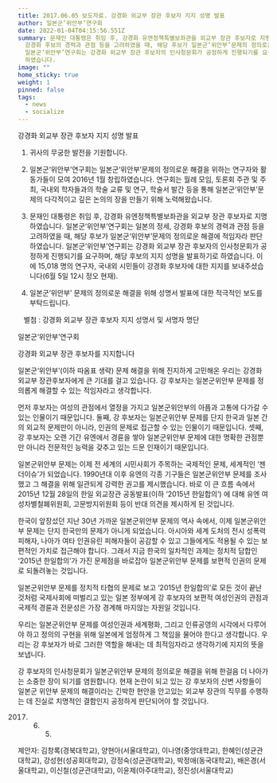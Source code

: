 ```yaml
---
title: 2017.06.05 보도자료. 강경화 외교부 장관 후보자 지지 성명 발표
author: 일본군‘위안부’연구회
date: 2022-01-04T04:15:56.551Z
summary: 문재인 대통령은 취임 후, 강경화 유엔정책특별보좌관을 외교부 장관 후보자로 지명하였습니다. 일본군‘위안부’연구회는 일본의 정세,
  강경화 후보의 경력과 관점 등을 고려하였을 때, 해당 후보가 일본군‘위안부’문제의 정의로운 해결에 적임자라 판단하였습니다.
  일본군‘위안부’연구회는 강경화 외교부 장관 후보자의 인사청문회가 공정하게 진행되기를 요구하며, 해당 후보의 지지 성명을 발표하기로
  하였습니다.
image: ""
home_sticky: true
weight: 1
pinned: false
tags:
  - news
  - socialize
---
```

강경화 외교부 장관 후보자 지지 성명 발표



1. 귀사의 무궁한 발전을 기원합니다.

2. 일본군‘위안부’연구회는 일본군‘위안부’문제의 정의로운 해결을 위하는 연구자와 활동가들이 모여 2016년 1월 창립하였습니다. 연구회는 월례 모임, 토론회 주관 및 주최, 국내외 학자들과의 학술 교류 및 연구, 학술서 발간 등을 통해 일본군‘위안부’문제의 다각적이고 깊은 논의의 장을 만들기 위해 노력해왔습니다.

3. 문재인 대통령은 취임 후, 강경화 유엔정책특별보좌관을 외교부 장관 후보자로 지명하였습니다. 일본군‘위안부’연구회는 일본의 정세, 강경화 후보의 경력과 관점 등을 고려하였을 때, 해당 후보가 일본군‘위안부’문제의 정의로운 해결에 적임자라 판단하였습니다. 일본군‘위안부’연구회는 강경화 외교부 장관 후보자의 인사청문회가 공정하게 진행되기를 요구하며, 해당 후보의 지지 성명을 발표하기로 하였습니다. 이에 15,018 명의 연구자, 국내외 시민들이 강경화 후보자에 대한 지지를 보내주셨습니다(6월 5일 12시 정오 현재).

4. 일본군‘위안부’ 문제의 정의로운 해결을 위해 성명서 발표에 대한 적극적인 보도를 부탁드립니다.



   별첨 : 강경화 외교부 장관 후보자 지지 성명서 및 서명자 명단



일본군‘위안부’연구회



강경화 외교부 장관 후보자를 지지합니다



일본군‘위안부’(이하 따옴표 생략) 문제 해결을 위해 진지하게 고민해온 우리는 강경화 외교부 장관후보자에게 큰 기대를 걸고 있습니다. 강 후보자는 일본군위안부 문제를 정의롭게 해결할 수 있는 적임자라고 생각합니다. 



먼저 후보자는 여성의 관점에서 열정을 가지고 일본군위안부의 아픔과 고통에 다가갈 수 있는 인물이기 때문입니다. 둘째, 강 후보자는 일본군위안부 문제를 단지 한국과 일본 간의 외교적 문제만이 아니라, 인권의 문제로 접근할 수 있는 인물이기 때문입니다. 셋째, 강 후보자는 오랜 기간 유엔에서 경륜을 쌓아 일본군위안부 문제에 대한 명확한 관점뿐만 아니라 전문적인 능력을 갖추고 있는 드문 인재이기 때문입니다. 



일본군위안부 문제는 이제 전 세계의 시민사회가 주목하는 국제적인 문제, 세계적인 ‘젠더이슈’가 되었습니다. 1990년대 이후 유엔의 각종 기구들은 일본군위안부 문제를 조사했고 그 해결을 위해 일관되게 강력한 권고를 제시했습니다. 바로 이 큰 흐름 속에서 2015년 12월 28일의 한일 외교장관 공동발표(이하 ‘2015년 한일합의’) 에 대해 유엔 여성차별철폐위원회, 고문방지위원회 등이 반대 의견을 제시하게 된 것입니다. 



한국이 앞장섰던 지난 30년 가까운 일본군위안부 문제의 역사 속에서, 이제 일본군위안부 문제는 단지 한국만의 문제가 아니게 되었습니다. 아시아와 세계 도처의 전시 성폭력 피해자, 나아가 여타 인권유린 피해자들이 공감할 수 있고 그들에게도 적용될 수 있는 보편적인 가치로 접근해야 합니다. 그래서 지금 한국의 일차적인 과제는 정치적 담합인 ‘2015년 한일합의’가 가진 문제점을 바로잡아 일본군위안부 문제를 보편적 인권의 문제로 되돌려놓는 것입니다. 



일본군위안부 문제를 정치적 타협의 문제로 보고 ‘2015년 한일합의’로 모든 것이 끝난 것처럼 국제사회에 떠벌리고 있는 일본 정부에게 강 후보자의 보편적 여성인권의 관점과 국제적 경륜과 전문성은 가장 경계해 마지않는 자원일 것입니다. 



우리는 일본군위안부 문제를 여성인권과 세계평화, 그리고 인류공영의 시각에서 다루어야 하고 정의의 구현을 위해 일본에게 엄정하게 그 책임을 물어야 한다고 생각합니다. 우리는 강 후보자가 바로 그러한 역할을 해내는 데 최적임자라고 생각하기에 지지의 뜻을 보냅니다. 



강 후보자의 인사청문회가 일본군위안부 문제의 정의로운 해결을 위해 한걸음 더 나아가는 소중한 장이 되기를 염원합니다. 현재 논란이 되고 있는 강 후보자의 신변 사항들이 일본군 위안부 문제의 해결이라는 긴박한 현안을 안고있는 외교부 장관의 직무를 수행하는 데 진실로 치명적인 결함인지 공정하게 판단되어야 할 것입니다.



2017. 6. 5.



제안자: 김창록(경북대학교), 양현아(서울대학교), 이나영(중앙대학교), 한혜인(성균관대학교), 강성현(성공회대학교), 강정숙(성균관대학교), 박정애(동국대학교), 배은경(서울대학교), 이신철(성균관대학교), 이윤제(아주대학교), 정진성(서울대학교)